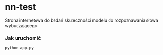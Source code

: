 # nn-test
Strona internetowa do badań skuteczności modelu do rozpoznawania słowa wybudzającego

### Jak uruchomić
`python app.py`
